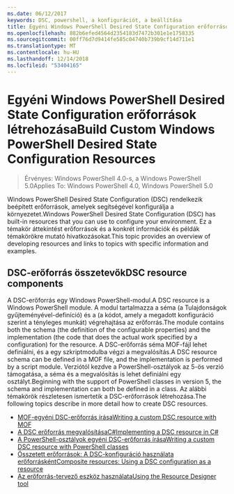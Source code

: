 ```yaml
---
ms.date: 06/12/2017
keywords: DSC, powershell, a konfigurációt, a beállítása
title: Egyéni Windows PowerShell Desired State Configuration erőforrások létrehozása
ms.openlocfilehash: 882b6efed4564d2354183d7472b301e1e1758335
ms.sourcegitcommit: 00ff76d7d9414fe585c04740b739b9cf14d711e1
ms.translationtype: MT
ms.contentlocale: hu-HU
ms.lasthandoff: 12/14/2018
ms.locfileid: "53404165"
---
```

# <a name="build-custom-windows-powershell-desired-state-configuration-resources"></a><span data-ttu-id="92600-103">Egyéni Windows PowerShell Desired State Configuration erőforrások létrehozása</span><span class="sxs-lookup"><span data-stu-id="92600-103">Build Custom Windows PowerShell Desired State Configuration Resources</span></span>

> <span data-ttu-id="92600-104">Érvényes: Windows PowerShell 4.0-s, a Windows PowerShell 5.0</span><span class="sxs-lookup"><span data-stu-id="92600-104">Applies To: Windows PowerShell 4.0, Windows PowerShell 5.0</span></span>

<span data-ttu-id="92600-105">Windows PowerShell Desired State Configuration (DSC) rendelkezik beépített erőforrások, amelyek segítségével konfigurálja a környezetet.</span><span class="sxs-lookup"><span data-stu-id="92600-105">Windows PowerShell Desired State Configuration (DSC) has built-in resources that you can use to configure your environment.</span></span> <span data-ttu-id="92600-106">Ez a témakör áttekintést erőforrások és a konkrét információk és példák témakörökre mutató hivatkozásokat.</span><span class="sxs-lookup"><span data-stu-id="92600-106">This topic provides an overview of developing resources and links to topics with specific information and examples.</span></span>

## <a name="dsc-resource-components"></a><span data-ttu-id="92600-107">DSC-erőforrás összetevők</span><span class="sxs-lookup"><span data-stu-id="92600-107">DSC resource components</span></span>

<span data-ttu-id="92600-108">A DSC-erőforrás egy Windows PowerShell-modul.</span><span class="sxs-lookup"><span data-stu-id="92600-108">A DSC resource is a Windows PowerShell module.</span></span> <span data-ttu-id="92600-109">A modul tartalmazza a séma (a Tulajdonságok gyűjteményével-definíció) és a (a kódot, amely a megadott konfiguráció szerint a tényleges munkát) végrehajtása az erőforrás.</span><span class="sxs-lookup"><span data-stu-id="92600-109">The module contains both the schema (the definition of the configurable properties) and the implementation (the code that does the actual work specified by a configuration) for the resource.</span></span> <span data-ttu-id="92600-110">A DSC-erőforrás séma MOF-fájl lehet definiálni, és a egy szkriptmodulba végzi a megvalósítás.</span><span class="sxs-lookup"><span data-stu-id="92600-110">A DSC resource schema can be defined in a MOF file, and the implementation is performed by a script module.</span></span> <span data-ttu-id="92600-111">Verziótól kezdve a PowerShell-osztályok az 5-ös verzió támogatása, a séma és a megvalósítás is lehet definiálni egy osztályt.</span><span class="sxs-lookup"><span data-stu-id="92600-111">Beginning with the support of PowerShell classes in version 5, the schema and implementation can both be defined in a class.</span></span> <span data-ttu-id="92600-112">Az alábbi témakörök részletesen ismertetik a DSC-erőforrások létrehozása.</span><span class="sxs-lookup"><span data-stu-id="92600-112">The following topics describe in more detail how to create DSC resources.</span></span>

* [<span data-ttu-id="92600-113">MOF-egyéni DSC-erőforrás írása</span><span class="sxs-lookup"><span data-stu-id="92600-113">Writing a custom DSC resource with MOF</span></span>](authoringResourceMOF.md)
* [<span data-ttu-id="92600-114">A DSC erőforrás megvalósításaC#</span><span class="sxs-lookup"><span data-stu-id="92600-114">Implementing a DSC resource in C#</span></span>](authoringResourceMofCS.md)
* [<span data-ttu-id="92600-115">A PowerShell-osztályok egyéni DSC-erőforrás írása</span><span class="sxs-lookup"><span data-stu-id="92600-115">Writing a custom DSC resource with PowerShell classes</span></span>](authoringResourceClass.md)
* [<span data-ttu-id="92600-116">Összetett erőforrások: A DSC-konfiguráció használata erőforrásként</span><span class="sxs-lookup"><span data-stu-id="92600-116">Composite resources: Using a DSC configuration as a resource</span></span>](authoringResourceComposite.md)
* [<span data-ttu-id="92600-117">Az erőforrás-tervező eszköz használata</span><span class="sxs-lookup"><span data-stu-id="92600-117">Using the Resource Designer tool</span></span>](../authoringResourceMofDesigner.md)
